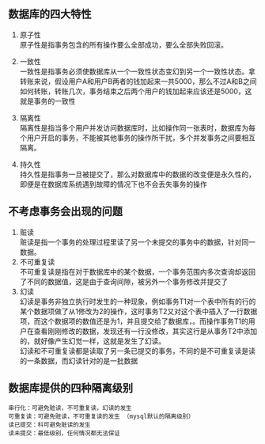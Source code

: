 
## 数据库的四大特性
1. 原子性   
    原子性是指事务包含的所有操作要么全部成功，要么全部失败回滚。
2. 一致性   
    一致性是指事务必须使数据库从一个一致性状态变幻到另一个一致性状态。拿转账来说，假设用户A和用户B两者的钱加起来一共5000，那么不过A和B之间如何转账，转账几次，事务结束之后两个用户的钱加起来应该还是5000，这就是事务的一致性

3. 隔离性       
    隔离性是指当多个用户并发访问数据库时，比如操作同一张表时，数据库为每个用户开启的事务，不能被其他事务的操作所干扰，多个并发事务之间要相互隔离。

4. 持久性       
    持久性是指事务一旦被提交了，那么对数据库中的数据的改变便是永久性的，即便是在数据库系统遇到故障的情况下也不会丢失事务的操作


## 不考虑事务会出现的问题           
1. 赃读         
    赃读是指一个事务的处理过程里读了另一个未提交的事务中的数据，针对同一数据。
2. 不可重复读           
    不可重复读是指在对于数据库中的某个数据，一个事务范围内多次查询却返回了不同的数据值，这是由于查询间隙，被另外一个事务修改并提交了
3. 幻读     
    幻读是事务非独立执行时发生的一种现象，例如事务T1对一个表中所有的行的某个数据项做了从1修改为2的操作，这时事务T2又对这个表中插入了一行数据项，而这个数据项的数值还是为1，并且提交给了数据库，。而操作事务T1的用户在查看刚刚修改的数据，发现还有一行没修改，其实这行是从事务T2中添加的，就好像产生幻觉一样，这就是发生了幻读。     
    幻读和不可重复读都是读取了另一条已提交的事务，不同的是不可重复读是读的一条数据，而幻读针对的是一批数据



## 数据库提供的四种隔离级别     
    串行化：可避免赃读，不可重复读，幻读的发生  
    可重复读：可避免赃读，不可重复读的发生 （mysql默认的隔离级别）
    读已提交：科可避免赃读的发生    
    读未提交：最低级别，任何情况都无法保证